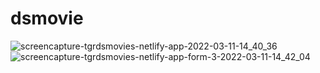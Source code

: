# dsmovie
![screencapture-tgrdsmovies-netlify-app-2022-03-11-14_40_36](https://user-images.githubusercontent.com/47039818/157923469-ddd985ab-58b3-4169-b202-618b17d28692.png)
![screencapture-tgrdsmovies-netlify-app-form-3-2022-03-11-14_42_04](https://user-images.githubusercontent.com/47039818/157923546-6ac46ce5-20fc-463b-9965-2878c2b7ac65.png)
